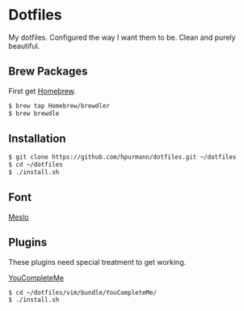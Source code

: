 Dotfiles
========

My dotfiles. Configured the way I want them to be.
Clean and purely beautiful.

## Brew Packages

First get [Homebrew](http://brew.sh/).

<!-- TODO: Put neovim in Brewfile -->

```bash
$ brew tap Homebrew/brewdler
$ brew brewdle
```

## Installation

```bash
$ git clone https://github.com/hpurmann/dotfiles.git ~/dotfiles
$ cd ~/dotfiles
$ ./install.sh
```

## Font

[Meslo](https://github.com/powerline/fonts/blob/master/Meslo/Meslo%20LG%20M%20Regular%20for%20Powerline.otf)

## Plugins

These plugins need special treatment to get working.

<!-- TODO: Handle with vim-plug Plugin-Manager -->

[YouCompleteMe](https://github.com/Valloric/YouCompleteMe)

```bash
$ cd ~/dotfiles/vim/bundle/YouCompleteMe/
$ ./install.sh
```
